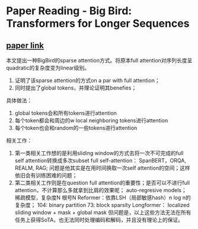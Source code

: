# Paper Reading - Big Bird: Transformers for Longer Sequences

## [paper link](https://proceedings.neurips.cc/paper/2020/file/c8512d142a2d849725f31a9a7a361ab9-Paper.pdf)

本文提出一种BigBird的sparse attention方式。将原本full attention对序列长度呈quadratic的复杂度变为linear级别。
1. 证明了该sparse attention的方式on a par with full attention；
2. 同时提出了global tokens，并理论证明其benefies；

具体做法：
1. global tokens会和所有tokens进行attention
2. 每个token都会和周边的w local neighboring tokens进行attention
3. 每个token也会和random的一些tokens进行attention

相关工作：
1. 第一类相关工作想的是利用sliding window的方式去将一次不可完成的full self attention转换成多次subset full self-attention： SpanBERT，ORQA, REALM, RAG; 问题是他其实是在用时间换取一次self attention的空间；这样依旧会有训练困难的问题；
2. 第二类相关工作则是在question full attention的重要性；是否可以不进行full attention，不计算那么多就拿到比肩的效果呢；
auto-regresive models；
稀疏模型，复杂度N 根号N
Reformer：依靠LSH（局部敏感hash）n log n的复杂度；
104: binary partition
73: block sparsity
Longformer： localized sliding window + mask + global mask
但问题是，以上这些方法无法在所有任务上获得SoTA，也无法同时处理编码和解码，并且没有理论上的保证。

